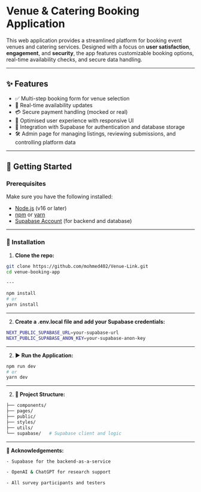 # Venue & Catering Booking Application

This web application provides a streamlined platform for booking event venues and catering services. Designed with a focus on **user satisfaction**, **engagement**, and **security**, the app features customizable booking options, real-time availability checks, and secure data handling.

---

## ✨ Features

- ✅ Multi-step booking form for venue selection
- 📅 Real-time availability updates
- 💳 Secure payment handling (mocked or real)
- 🧠 Optimised user experience with responsive UI
- 🔐 Integration with Supabase for authentication and database storage
- 🛠️ Admin page for managing listings, reviewing submissions, and controlling platform data

---

## 🚀 Getting Started

### Prerequisites

Make sure you have the following installed:

- [Node.js](https://nodejs.org/) (v16 or later)
- [npm](https://www.npmjs.com/) or [yarn](https://yarnpkg.com/)
- [Supabase Account](https://supabase.com/) (for backend and database)

---

### 🔧 Installation

1. **Clone the repo:**

```bash
git clone https://github.com/mohmed402/Venue-Link.git
cd venue-booking-app

---

npm install
# or
yarn install

```
---
2. **Create a .env.local file and add your Supabase credentials:**

```bash
NEXT_PUBLIC_SUPABASE_URL=your-supabase-url
NEXT_PUBLIC_SUPABASE_ANON_KEY=your-supabase-anon-key

```


---
2. **▶️ Run the Application:**

```bash
npm run dev
# or
yarn dev

```


---
2. **📁 Project Structure:**

```bash
├── components/
├── pages/
├── public/
├── styles/
├── utils/
└── supabase/   # Supabase client and logic
```


---
**🙏 Acknowledgements:**

```bash
- Supabase for the backend-as-a-service

- OpenAI & ChatGPT for research support

- All survey participants and testers


```

 

